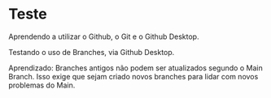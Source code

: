 # Teste

Aprendendo a utilizar o Github, o Git e o Github Desktop.

Testando o uso de Branches, via Github Desktop. 

Aprendizado: Branches antigos não podem ser atualizados segundo o Main Branch. 
Isso exige que sejam criado novos branches para lidar com novos problemas do Main.